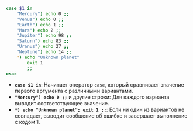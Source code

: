 ```bash
case $1 in
	"Mercury") echo 0 ;;
	"Venus") echo 0 ;; 
	"Earth") echo 1 ;; 
	"Mars") echo 2 ;; 
	"Jupiter") echo 98 ;; 
	"Saturn") echo 83 ;; 
	"Uranus") echo 27 ;; 
	"Neptune") echo 14 ;; 
	*) echo "Unknown planet"
		exit 1 
		;; 
esac
```

- **`case $1 in`**: Начинает оператор `case`, который сравнивает значение первого аргумента с различными вариантами.
- **`"Mercury") echo 0 ;;`** и другие строки: Для каждого варианта выводит соответствующее значение.
- **`*) echo "Unknown planet"; exit 1 ;;`**: Если ни один из вариантов не совпадает, выводит сообщение об ошибке и завершает выполнение с кодом 1.

